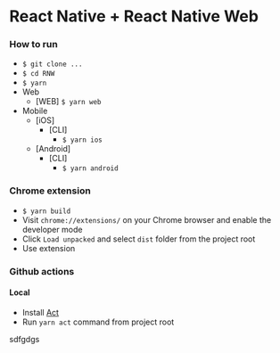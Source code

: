 # React Native + React Native Web

### How to run

- `$ git clone ...`
- `$ cd RNW`
- `$ yarn`
- Web
  - [WEB] `$ yarn web`
- Mobile
  - [iOS]
    - [CLI]
      - `$ yarn ios`
  - [Android]
    - [CLI]
      - `$ yarn android`
### Chrome extension

- `$ yarn build`
- Visit `chrome://extensions/` on your Chrome browser and enable the developer mode
- Click `Load unpacked` and select `dist` folder from the project root
- Use extension


### Github actions
#### Local 

- Install [Act](https://github.com/nektos/act)
- Run `yarn act` command from project root 

sdfgdgs